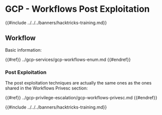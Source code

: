 # GCP - Workflows Post Exploitation

{{#include ../../../banners/hacktricks-training.md}}

## Workflow

Basic information:

{{#ref}}
../gcp-services/gcp-workflows-enum.md
{{#endref}}

### Post Exploitation

The post exploitation techniques are actually the same ones as the ones shared in the Workflows Privesc section:

{{#ref}}
../gcp-privilege-escalation/gcp-workflows-privesc.md
{{#endref}}

{{#include ../../../banners/hacktricks-training.md}}




